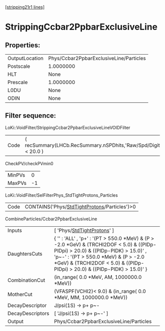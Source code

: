 [[stripping21r1 lines]](./stripping21r1-index)

# StrippingCcbar2PpbarExclusiveLine

## Properties:

|                |                                         |
|----------------|-----------------------------------------|
| OutputLocation | Phys/Ccbar2PpbarExclusiveLine/Particles |
| Postscale      | 1.0000000                               |
| HLT            | None                                    |
| Prescale       | 1.0000000                               |
| L0DU           | None                                    |
| ODIN           | None                                    |

## Filter sequence:

LoKi::VoidFilter/StrippingCcbar2PpbarExclusiveLineVOIDFilter

|      |                                                                   |
|------|-------------------------------------------------------------------|
| Code | ( recSummary(LHCb.RecSummary.nSPDhits,'Raw/Spd/Digits') \< 20.0 ) |

CheckPV/checkPVmin0

|        |     |
|--------|-----|
| MinPVs | 0   |
| MaxPVs | -1  |

LoKi::VoidFilter/SelFilterPhys_StdTightProtons_Particles

|      |                                                                                                  |
|------|--------------------------------------------------------------------------------------------------|
| Code | CONTAINS('Phys/[StdTightProtons](./stripping21r1-commonparticles-stdtightprotons)/Particles')\>0 |

CombineParticles/Ccbar2PpbarExclusiveLine

|                  |                                                                                                                                                                                                                                                                   |
|------------------|-------------------------------------------------------------------------------------------------------------------------------------------------------------------------------------------------------------------------------------------------------------------|
| Inputs           | [ 'Phys/[StdTightProtons](./stripping21r1-commonparticles-stdtightprotons)' ]                                                                                                                                                                                   |
| DaughtersCuts    | { '' : 'ALL' , 'p+' : '(PT \> 550.0 \*MeV) & (P \> -2.0 \*GeV) & (TRCHI2DOF \< 5.0) & ((PIDp-PIDpi) \> 20.0) & ((PIDp-PIDK) \> 15.0)' , 'p~-' : '(PT \> 550.0 \*MeV) & (P \> -2.0 \*GeV) & (TRCHI2DOF \< 5.0) & ((PIDp-PIDpi) \> 20.0) & ((PIDp-PIDK) \> 15.0)' } |
| CombinationCut   | (in_range( 0.0 \*MeV, AM, 1000000.0 \*MeV))                                                                                                                                                                                                                       |
| MotherCut        | (VFASPF(VCHI2)\< 9.0) & (in_range( 0.0 \*MeV, MM, 1000000.0 \*MeV))                                                                                                                                                                                               |
| DecayDescriptor  | J/psi(1S) -\> p+ p~-                                                                                                                                                                                                                                              |
| DecayDescriptors | [ 'J/psi(1S) -\> p+ p~-' ]                                                                                                                                                                                                                                      |
| Output           | Phys/Ccbar2PpbarExclusiveLine/Particles                                                                                                                                                                                                                           |
